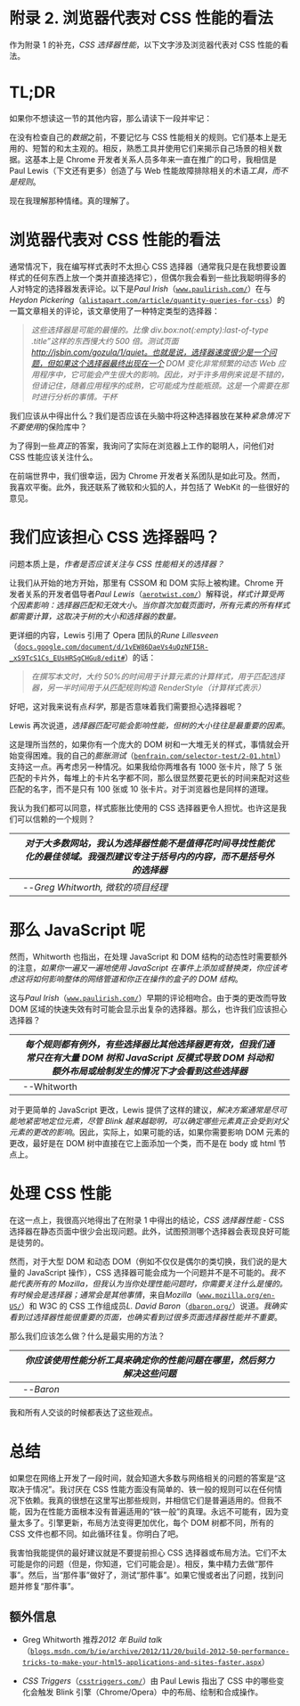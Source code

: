 # 附录 2. 浏览器代表对 CSS 性能的看法

作为附录 1 的补充，*CSS 选择器性能*，以下文字涉及浏览器代表对 CSS 性能的看法。

# TL;DR

如果你不想读这一节的其他内容，那么请读下一段并牢记：

在没有检查自己的*数据*之前，不要记忆与 CSS 性能相关的规则。它们基本上是无用的、短暂的和太主观的。相反，熟悉工具并使用它们来揭示自己场景的相关数据。这基本上是 Chrome 开发者关系人员多年来一直在推广的口号，我相信是 Paul Lewis（下文还有更多）创造了与 Web 性能故障排除相关的术语*工具，而不是规则*。

现在我理解那种情绪。真的理解了。

# 浏览器代表对 CSS 性能的看法

通常情况下，我在编写样式表时不太担心 CSS 选择器（通常我只是在我想要设置样式的任何东西上放一个类并直接选择它），但偶尔我会看到一些比我聪明得多的人对特定的选择器发表评论。以下是*Paul Irish*（[`www.paulirish.com/`](https://www.paulirish.com/)）在与*Heydon Pickering*（[`alistapart.com/article/quantity-queries-for-css`](http://alistapart.com/article/quantity-queries-for-css)）的一篇文章相关的评论，该文章使用了一种特定类型的选择器：

> *这些选择器是可能的最慢的。比像 div.box:not(:empty):last-of-type .title”这样的东西慢大约 500 倍。测试页面 http://jsbin.com/gozula/1/quiet。也就是说，选择器速度很少是一个问题，但如果这个选择器最终出现在一个 DOM 变化非常频繁的动态 Web 应用程序中，它可能会产生很大的影响。因此，对于许多用例来说是不错的，但请记住，随着应用程序的成熟，它可能成为性能瓶颈。这是一个需要在那时进行分析的事情。干杯*

我们应该从中得出什么？我们是否应该在头脑中将这种选择器放在某种*紧急情况下不要使用*的保险库中？

为了得到一些*真正*的答案，我询问了实际在浏览器上工作的聪明人，问他们对 CSS 性能应该关注什么。

在前端世界中，我们很幸运，因为 Chrome 开发者关系团队是如此可及。然而，我喜欢平衡。此外，我还联系了微软和火狐的人，并包括了 WebKit 的一些很好的意见。

# 我们应该担心 CSS 选择器吗？

问题本质上是，*作者是否应该关注与 CSS 性能相关的选择器？*

让我们从开始的地方开始，那里有 CSSOM 和 DOM 实际上被构建。Chrome 开发者关系的开发者倡导者*Paul Lewis*（[`aerotwist.com/`](http://aerotwist.com/)）解释说，*样式计算受两个因素影响：选择器匹配和无效大小。当你首次加载页面时，所有元素的所有样式都需要计算，这取决于树的大小和选择器的数量。*

更详细的内容，Lewis 引用了 Opera 团队的*Rune Lillesveen*（[`docs.google.com/document/d/1vEW86DaeVs4uQzNFI5R-_xS9TcS1Cs_EUsHRSgCHGu8/edit#`](https://docs.google.com/document/d/1vEW86DaeVs4uQzNFI5R-_xS9TcS1Cs_EUsHRSgCHGu8/edit#)）的话：

> *在撰写本文时，大约 50%的时间用于计算元素的计算样式，用于匹配选择器，另一半时间用于从匹配规则构造 RenderStyle（计算样式表示）*

好吧，这对我来说有点*科学*，那是否意味着我们需要担心选择器呢？

Lewis 再次说道，*选择器匹配可能会影响性能，但树的大小往往是最重要的因素*。

这是理所当然的，如果你有一个庞大的 DOM 树和一大堆无关的样式，事情就会开始变得困难。我的自己的*膨胀测试*（[`benfrain.com/selector-test/2-01.html`](https://benfrain.com/selector-test/2-01.html)）支持这一点。再考虑另一种情况。如果我给你两堆各有 1000 张卡片，除了 5 张匹配的卡片外，每堆上的卡片名字都不同，那么很显然要花更长的时间来配对这些匹配的名字，而不是只有 100 张或 10 张卡片。对于浏览器也是同样的道理。

我认为我们都可以同意，样式膨胀比使用的 CSS 选择器更令人担忧。也许这是我们可以信赖的一个规则？

|   | *对于大多数网站，我认为选择器性能不是值得花时间寻找性能优化的最佳领域。我强烈建议专注于括号内的内容，而不是括号外的选择器* |   |
| --- | --- | --- |
|   | --*Greg Whitworth, 微软的项目经理* |

# 那么 JavaScript 呢

然而，Whitworth 也指出，在处理 JavaScript 和 DOM 结构的动态性时需要额外的注意，*如果你一遍又一遍地使用 JavaScript 在事件上添加或替换类，你应该考虑这将如何影响整体的网络管道和你正在操作的盒子的 DOM 结构*。

这与*Paul Irish*（[`www.paulirish.com/`](https://www.paulirish.com/)）早期的评论相吻合。由于类的更改而导致 DOM 区域的快速失效有时可能会显示出复杂的选择器。那么，也许我们应该担心选择器？

|   | *每个规则都有例外，有些选择器比其他选择器更有效，但我们通常只在有大量 DOM 树和 JavaScript 反模式导致 DOM 抖动和额外布局或绘制发生的情况下才会看到这些选择器* |   |
| --- | --- | --- |
|   | --Whitworth |

对于更简单的 JavaScript 更改，Lewis 提供了这样的建议，*解决方案通常是尽可能地紧密地定位元素，尽管 Blink 越来越聪明，可以确定哪些元素真正会受到对父元素的更改的影响*。因此，实际上，如果可能的话，如果你需要影响 DOM 元素的更改，最好是在 DOM 树中直接在它上面添加一个类，而不是在 body 或 html 节点上。

# 处理 CSS 性能

在这一点上，我很高兴地得出了在附录 1 中得出的结论，*CSS 选择器性能* - CSS 选择器在静态页面中很少会出现问题。此外，试图预测哪个选择器会表现良好可能是徒劳的。

然而，对于大型 DOM 和动态 DOM（例如不仅仅是偶尔的类切换，我们说的是大量的 JavaScript 操作），CSS 选择器可能会成为一个问题并不是不可能的。*我不能代表所有的 Mozilla，但我认为当你处理性能问题时，你需要关注什么是慢的。有时候会是选择器；通常会是其他事情*，来自*Mozilla*（[`www.mozilla.org/en-US/`](https://www.mozilla.org/en-US/)）和 W3C 的 CSS 工作组成员*L. David Baron*（[`dbaron.org/`](http://dbaron.org/)）说道。*我确实看到过选择器性能很重要的页面，也确实看到过很多页面选择器性能并不重要*。

那么我们应该怎么做？什么是最实用的方法？

|   | *你应该使用性能分析工具来确定你的性能问题在哪里，然后努力解决这些问题* |   |
| --- | --- | --- |
|   | --*Baron* |

我和所有人交谈的时候都表达了这些观点。

# 总结

如果您在网络上开发了一段时间，就会知道大多数与网络相关的问题的答案是“这取决于情况”。我讨厌在 CSS 性能方面没有简单的、铁一般的规则可以在任何情况下依赖。我真的很想在这里写出那些规则，并相信它们是普遍适用的。但我不能，因为在性能方面根本没有普遍适用的“铁一般”的真理。永远不可能有，因为变量太多了。引擎更新，布局方法变得更加优化，每个 DOM 树都不同，所有的 CSS 文件也都不同。如此循环往复。你明白了吧。

我害怕我能提供的最好建议就是不要提前担心 CSS 选择器或布局方法。它们不太可能是你的问题（但是，你知道，它们可能会是）。相反，集中精力去做“那件事”。然后，当“那件事”做好了，测试“那件事”。如果它慢或者出了问题，找到问题并修复“那件事”。

## 额外信息

+   Greg Whitworth 推荐*2012 年 Build talk*（[`blogs.msdn.com/b/ie/archive/2012/11/20/build-2012-50-performance-tricks-to-make-your-html5-applications-and-sites-faster.aspx`](http://blogs.msdn.com/b/ie/archive/2012/11/20/build-2012-50-performance-tricks-to-make-your-html5-applications-and-sites-faster.aspx)）

+   *CSS Triggers*（[`csstriggers.com/`](https://csstriggers.com/)）由 Paul Lewis 指出了 CSS 中的哪些变化会触发 Blink 引擎（Chrome/Opera）中的布局、绘制和合成操作。
